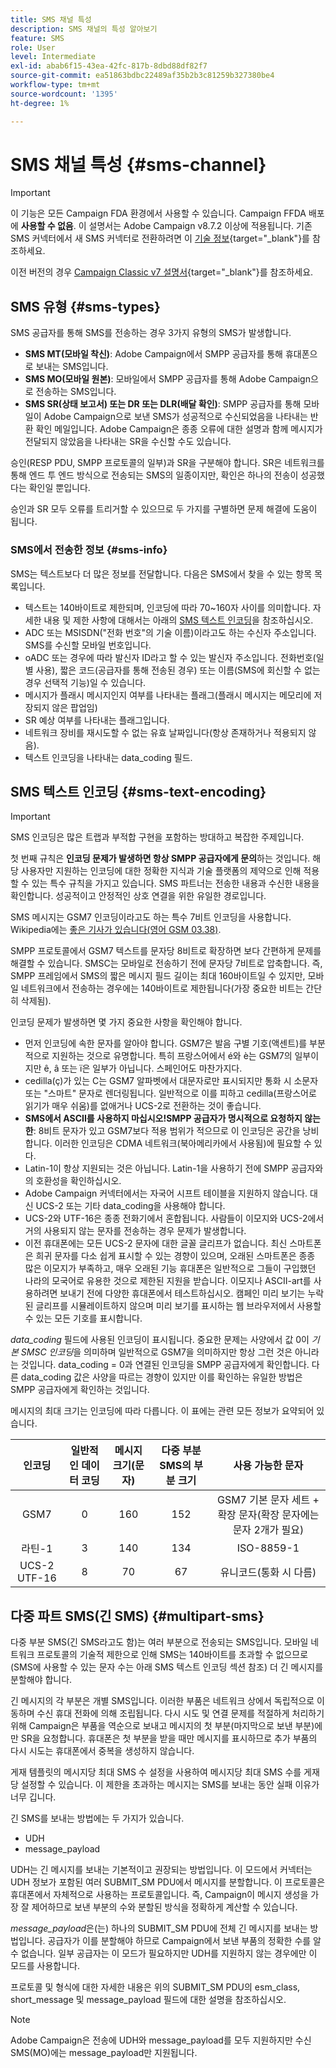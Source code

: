 ```yaml
---
title: SMS 채널 특성
description: SMS 채널의 특성 알아보기
feature: SMS
role: User
level: Intermediate
exl-id: abab6f15-43ea-42fc-817b-8dbd88df82f7
source-git-commit: ea51863bdbc22489af35b2b3c81259b327380be4
workflow-type: tm+mt
source-wordcount: '1395'
ht-degree: 1%

---
```


# SMS 채널 특성 {#sms-channel}

>[!IMPORTANT]
>
>이 기능은 모든 Campaign FDA 환경에서 사용할 수 있습니다. Campaign FFDA 배포에 **사용할 수 없음**. 이 설명서는 Adobe Campaign v8.7.2 이상에 적용됩니다. 기존 SMS 커넥터에서 새 SMS 커넥터로 전환하려면 이 [기술 정보](https://experienceleague.adobe.com/docs/campaign/technotes-ac/tn-new/sms-migration){target="_blank"}를 참조하세요.
>
>이전 버전의 경우 [Campaign Classic v7 설명서](https://experienceleague.adobe.com/ko/docs/campaign-classic/using/sending-messages/sending-messages-on-mobiles/sms-set-up/sms-set-up){target="_blank"}를 참조하세요.

## SMS 유형 {#sms-types}

SMS 공급자를 통해 SMS를 전송하는 경우 3가지 유형의 SMS가 발생합니다.

* **SMS MT(모바일 착신)**: Adobe Campaign에서 SMPP 공급자를 통해 휴대폰으로 보내는 SMS입니다.
* **SMS MO(모바일 원본)**: 모바일에서 SMPP 공급자를 통해 Adobe Campaign으로 전송하는 SMS입니다.
* **SMS SR(상태 보고서) 또는 DR 또는 DLR(배달 확인)**: SMPP 공급자를 통해 모바일이 Adobe Campaign으로 보낸 SMS가 성공적으로 수신되었음을 나타내는 반환 확인 메일입니다. Adobe Campaign은 종종 오류에 대한 설명과 함께 메시지가 전달되지 않았음을 나타내는 SR을 수신할 수도 있습니다.

승인(RESP PDU, SMPP 프로토콜의 일부)과 SR을 구분해야 합니다. SR은 네트워크를 통해 엔드 투 엔드 방식으로 전송되는 SMS의 일종이지만, 확인은 하나의 전송이 성공했다는 확인일 뿐입니다.

승인과 SR 모두 오류를 트리거할 수 있으므로 두 가지를 구별하면 문제 해결에 도움이 됩니다.

### SMS에서 전송한 정보  {#sms-info}

SMS는 텍스트보다 더 많은 정보를 전달합니다. 다음은 SMS에서 찾을 수 있는 항목 목록입니다.

* 텍스트는 140바이트로 제한되며, 인코딩에 따라 70~160자 사이를 의미합니다. 자세한 내용 및 제한 사항에 대해서는 아래의 [SMS 텍스트 인코딩](#sms-text-encoding)을 참조하십시오.
* ADC 또는 MSISDN(&quot;전화 번호&quot;의 기술 이름)이라고도 하는 수신자 주소입니다. SMS를 수신할 모바일 번호입니다.
* oADC 또는 경우에 따라 발신자 ID라고 할 수 있는 발신자 주소입니다. 전화번호(일별 사용), 짧은 코드(공급자를 통해 전송된 경우) 또는 이름(SMS에 회신할 수 없는 경우 선택적 기능)일 수 있습니다.
* 메시지가 플래시 메시지인지 여부를 나타내는 플래그(플래시 메시지는 메모리에 저장되지 않은 팝업임)
* SR 예상 여부를 나타내는 플래그입니다.
* 네트워크 장비를 재시도할 수 없는 유효 날짜입니다(항상 존재하거나 적용되지 않음).
* 텍스트 인코딩을 나타내는 data_coding 필드.

## SMS 텍스트 인코딩 {#sms-text-encoding}

>[!IMPORTANT]
>
>SMS 인코딩은 많은 트랩과 부적합 구현을 포함하는 방대하고 복잡한 주제입니다.

첫 번째 규칙은 **인코딩 문제가 발생하면 항상 SMPP 공급자에게 문의**&#x200B;하는 것입니다. 해당 사용자만 지원하는 인코딩에 대한 정확한 지식과 기술 플랫폼의 제약으로 인해 적용할 수 있는 특수 규칙을 가지고 있습니다. SMS 파트너는 전송한 내용과 수신한 내용을 확인합니다. 성공적이고 안정적인 상호 연결을 위한 유일한 경로입니다.

SMS 메시지는 GSM7 인코딩이라고도 하는 특수 7비트 인코딩을 사용합니다.  Wikipedia에는 [좋은 기사가 있습니다(영어 GSM 03.38)](https://en.wikipedia.org/wiki/GSM_03.38).

SMPP 프로토콜에서 GSM7 텍스트를 문자당 8비트로 확장하면 보다 간편하게 문제를 해결할 수 있습니다. SMSC는 모바일로 전송하기 전에 문자당 7비트로 압축합니다. 즉, SMPP 프레임에서 SMS의 짧은 메시지 필드 길이는 최대 160바이트일 수 있지만, 모바일 네트워크에서 전송하는 경우에는 140바이트로 제한됩니다(가장 중요한 비트는 간단히 삭제됨).

인코딩 문제가 발생하면 몇 가지 중요한 사항을 확인해야 합니다.
* 먼저 인코딩에 속한 문자를 알아야 합니다. GSM7은 발음 구별 기호(액센트)를 부분적으로 지원하는 것으로 유명합니다. 특히 프랑스어에서 é와 è는 GSM7의 일부이지만 ê, â 또는 ï은 일부가 아닙니다. 스페인어도 마찬가지다.
* cedilla(ç)가 있는 C는 GSM7 알파벳에서 대문자로만 표시되지만 통화 시 소문자 또는 &quot;스마트&quot; 문자로 렌더링됩니다. 일반적으로 이를 피하고 cedilla(프랑스어로 읽기가 매우 쉬움)를 없애거나 UCS-2로 전환하는 것이 좋습니다.
* **SMS에서 ASCII를 사용하지 마십시오!SMPP 공급자가 명시적으로 요청하지 않는 한**: 8비트 문자가 있고 GSM7보다 적용 범위가 적으므로 이 인코딩은 공간을 낭비합니다. 이러한 인코딩은 CDMA 네트워크(북아메리카에서 사용됨)에 필요할 수 있다.
* Latin-1이 항상 지원되는 것은 아닙니다. Latin-1을 사용하기 전에 SMPP 공급자와의 호환성을 확인하십시오.
* Adobe Campaign 커넥터에서는 자국어 시프트 테이블을 지원하지 않습니다. 대신 UCS-2 또는 기타 data_coding을 사용해야 합니다.
* UCS-2와 UTF-16은 종종 전화기에서 혼합됩니다. 사람들이 이모지와 UCS-2에서 거의 사용되지 않는 문자를 전송하는 경우 문제가 발생합니다.
* 이전 휴대폰에는 모든 UCS-2 문자에 대한 글꼴 글리프가 없습니다. 최신 스마트폰은 희귀 문자를 다소 쉽게 표시할 수 있는 경향이 있으며, 오래된 스마트폰은 종종 많은 이모지가 부족하고, 매우 오래된 기능 휴대폰은 일반적으로 그들이 구입했던 나라의 모국어로 유용한 것으로 제한된 지원을 받습니다. 이모지나 ASCII-art를 사용하려면 보내기 전에 다양한 휴대폰에서 테스트하십시오. 캠페인 미리 보기는 누락된 글리프를 시뮬레이트하지 않으며 미리 보기를 표시하는 웹 브라우저에서 사용할 수 있는 모든 기호를 표시합니다.

*data_coding* 필드에 사용된 인코딩이 표시됩니다. 중요한 문제는 사양에서 값 0이 *기본 SMSC 인코딩*&#x200B;을 의미하며 일반적으로 GSM7을 의미하지만 항상 그런 것은 아니라는 것입니다. data_coding = 0과 연결된 인코딩을 SMPP 공급자에게 확인합니다. 다른 data_coding 값은 사양을 따르는 경향이 있지만 이를 확인하는 유일한 방법은 SMPP 공급자에게 확인하는 것입니다.

메시지의 최대 크기는 인코딩에 따라 다릅니다. 이 표에는 관련 모든 정보가 요약되어 있습니다.

| 인코딩 | 일반적인 데이터 코딩 | 메시지 크기(문자) | 다중 부분 SMS의 부분 크기 | 사용 가능한 문자 |
|:-:|:-:|:-:|:-:|:-:|  
| GSM7 | 0 | 160 | 152 | GSM7 기본 문자 세트 + 확장 문자(확장 문자에는 문자 2개가 필요) |
| 라틴-1 | 3 | 140 | 134 | ISO-8859-1 |
| UCS-2 UTF-16 | 8 | 70 | 67 | 유니코드(통화 시 다름) |

## 다중 파트 SMS(긴 SMS) {#multipart-sms}

다중 부분 SMS(긴 SMS라고도 함)는 여러 부분으로 전송되는 SMS입니다. 모바일 네트워크 프로토콜의 기술적 제한으로 인해 SMS는 140바이트를 초과할 수 없으므로(SMS에 사용할 수 있는 문자 수는 아래 SMS 텍스트 인코딩 섹션 참조) 더 긴 메시지를 분할해야 합니다.

긴 메시지의 각 부분은 개별 SMS입니다. 이러한 부품은 네트워크 상에서 독립적으로 이동하며 수신 휴대 전화에 의해 조립됩니다. 다시 시도 및 연결 문제를 적절하게 처리하기 위해 Campaign은 부품을 역순으로 보내고 메시지의 첫 부분(마지막으로 보낸 부분)에만 SR을 요청합니다. 휴대폰은 첫 부분을 받을 때만 메시지를 표시하므로 추가 부품의 다시 시도는 휴대폰에서 중복을 생성하지 않습니다.

게재 템플릿의 메시지당 최대 SMS 수 설정을 사용하여 메시지당 최대 SMS 수를 게재당 설정할 수 있습니다. 이 제한을 초과하는 메시지는 SMS를 보내는 동안 실패 이유가 너무 깁니다.

긴 SMS를 보내는 방법에는 두 가지가 있습니다.

* UDH
* message_payload

UDH는 긴 메시지를 보내는 기본적이고 권장되는 방법입니다. 이 모드에서 커넥터는 UDH 정보가 포함된 여러 SUBMIT_SM PDU에서 메시지를 분할합니다. 이 프로토콜은 휴대폰에서 자체적으로 사용하는 프로토콜입니다. 즉, Campaign이 메시지 생성을 가장 잘 제어하므로 보낸 부분의 수와 분할된 방식을 정확하게 계산할 수 있습니다.

*message_payload*&#x200B;은(는) 하나의 SUBMIT_SM PDU에 전체 긴 메시지를 보내는 방법입니다. 공급자가 이를 분할해야 하므로 Campaign에서 보낸 부품의 정확한 수를 알 수 없습니다. 일부 공급자는 이 모드가 필요하지만 UDH를 지원하지 않는 경우에만 이 모드를 사용합니다.

프로토콜 및 형식에 대한 자세한 내용은 위의 SUBMIT_SM PDU의 esm_class, short_message 및 message_payload 필드에 대한 설명을 참조하십시오.

>[!NOTE]
>
>Adobe Campaign은 전송에 UDH와 message_payload를 모두 지원하지만 수신 SMS(MO)에는 message_payload만 지원됩니다.
